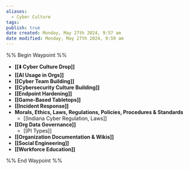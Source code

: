 ```yaml
---
aliases:
  - Cyber Culture
tags: 
publish: true
date created: Monday, May 27th 2024, 9:57 am
date modified: Monday, May 27th 2024, 9:59 am
---
```

%% Begin Waypoint %%
- **[[⬇️ Cyber Culture Drop]]**
- **[[AI Usage in Orgs]]**
- **[[Cyber Team Building]]**
- **[[Cybersecurity Culture Building]]**
- **[[Endpoint Hardening]]**
- **[[Game-Based Tabletops]]**
- **[[Incident Response]]**
- **Morals, Ethics, Laws, Regulations, Policies, Procedures & Standards**
	- [[Indiana Cyber Regulation, Laws]]
- **[[Org Data Governance]]**
	- [[PI Types]]
- **[[Organization Documentation & Wikis]]**
- **[[Social Engineering]]**
- **[[Workforce Education]]**

%% End Waypoint %%